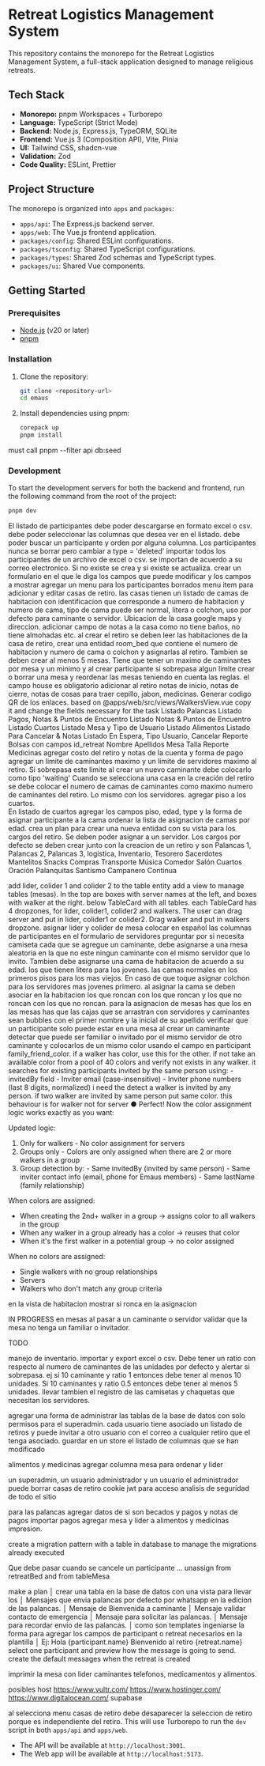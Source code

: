 # Retreat Logistics Management System

This repository contains the monorepo for the Retreat Logistics Management System, a full-stack application designed to manage religious retreats.

## Tech Stack

-   **Monorepo:** pnpm Workspaces + Turborepo
-   **Language:** TypeScript (Strict Mode)
-   **Backend:** Node.js, Express.js, TypeORM, SQLite
-   **Frontend:** Vue.js 3 (Composition API), Vite, Pinia
-   **UI:** Tailwind CSS, shadcn-vue
-   **Validation:** Zod
-   **Code Quality:** ESLint, Prettier

## Project Structure

The monorepo is organized into `apps` and `packages`:

-   `apps/api`: The Express.js backend server.
-   `apps/web`: The Vue.js frontend application.
-   `packages/config`: Shared ESLint configurations.
-   `packages/tsconfig`: Shared TypeScript configurations.
-   `packages/types`: Shared Zod schemas and TypeScript types.
-   `packages/ui`: Shared Vue components.

## Getting Started

### Prerequisites

-   [Node.js](https://nodejs.org/) (v20 or later)
-   [pnpm](https://pnpm.io/)

### Installation

1.  Clone the repository:
    ```bash
    git clone <repository-url>
    cd emaus
    ```

2.  Install dependencies using pnpm:
    ```bash
    corepack up
    pnpm install
    ```

must call 
pnpm --filter api db:seed

### Development

To start the development servers for both the backend and frontend, run the following command from the root of the project:

```bash
pnpm dev
```

El listado de participantes debe poder descargarse en formato excel o csv.
debe poder seleccionar las columnas que desea ver en el listado.
debe poder buscar un participante y orden por alguna columna.
Los participantes nunca se borrar pero cambiar a type = 'deleted'
importar todos los participantes de un archivo de excel o csv.  se importan de acuerdo a su correo electronico.  Si no existe se crea y si existe se actualiza.
crear un formulario en el que le diga los campos que puede modificar y los campos a mostrar
agregar un menu para los participantes borrados
menu item para adicionar y editar casas de retiro. las casas tienen un listado de camas de habitacion con identificacion que corresponde a numero de habitacion y numero de cama,  tipo de cama puede ser normal, litera o colchon, uso por defecto para caminante o servidor. Ubicacion de la casa google maps y direccion.
adicionar campo de notas a la casa como no tiene baños, no tiene almohadas etc.
al crear el retiro se deben leer las habitaciones de la casa de retiro, crear una entidad room_bed que contiene el numero de habitacion y numero de cama o colchon y asignarlas al retiro.  Tambien se deben crear al menos 5 mesas.  Tiene que tener un maximo de caminantes por mesa y un minimo y al crear participante si sobrepasa algun limite crear o borrar una mesa y reordenar las mesas teniendo en cuenta las reglas.
el campo house es obligatorio
adicionar al retiro notas de inicio,  notas de cierre, notas de cosas para traer cepillo, jabon, medicinas.  Generar codigo QR de los enlaces.
based on @apps/web/src/views/WalkersView.vue copy it and change the fields necessary for the task
Listado Palancas
Listado Pagos, Notas & Puntos de Encuentro
Listado Notas & Puntos de Encuentro
Listado Cuartos
Listado Mesa y Tipo de Usuario
Listado Alimentos
Listado Para Cancelar & Notas
Listado En Espera, Tipo Usuario, Cancelar
Reporte Bolsas con campos id_retreat Nombre Apellidos Mesa Talla
Reporte Medicinas
agregar costo del retiro y notas de la cuenta y forma de pago
agregar un limite de caminantes maximo y un limite de servidores maximo al retiro.
Si sobrepasa este limite al crear un nuevo caminante debe colocarlo como  tipo 'waiting'
Cuando se selecciona una casa en la creación del retiro se debe colocar el numero de camas de caminantes como maximo numero de caminantes del retiro.  Lo mismo con los servidores.
agregar piso a los cuartos.  
En listado de cuartos agregar los campos piso, edad, type y la forma de asignar participante a la cama
ordenar la lista de asignacion de camas por edad.
crea un plan para crear una nueva entidad con su vista para los cargos del retiro.  Se deben poder asignar a un servidor. Los cargos por defecto se deben crear junto con la creacion de un retiro y son
Palancas 1,  Palancas 2,  Palancas 3,
logistica, Inventario, Tesorero
Sacerdotes
Mantelitos
Snacks
Compras
Transporte
Música
Comedor
Salón
Cuartos
Oración
Palanquitas
Santísmo
Campanero 
Continua

add lider, colider 1 and colider 2 to the table entity
add a view to manage tables (mesas).  In the top are boxes with server names at the left, and boxes with walker at the right.
below TableCard with all tables.  each TableCard has 4 dropzones,  for lider, colider1, colider2 and walkers.  The user can drag server and put in lider, colider1 or colider2.  Drag walker and put in walkers dropzone.
asignar lider y colider de mesa
colocar en español las columnas de participantes
en el formulario de servidores preguntar por si necesita camiseta
cada que se agregue un caminante, debe asignarse a una mesa aleatoria en la que no este ningun caminante con el mismo servidor que lo invito. Tambien debe asignarse una cama de habitacion de acuerdo a su edad.  los que tienen litera para los jovenes.  las camas normales en los primeros pisos para los mas viejos. En caso de que toque asignar colchon para los servidores mas jovenes primero.
al asignar la cama se deben asociar en la habitacion los que roncan con los que roncan y los que no roncan con los que no roncan.
para la asignacion de mesas has que los en las mesas has que las cajas que se arrastran con servidores y caminantes sean bubbles con el primer nombre y la inicial de su apellido
verificar que un participante solo puede estar en una mesa
al crear un caminante detectar que puede ser familiar o invitado por el mismo servidor de otro caminante y colocarlos de un mismo color usando el campo en participant family_friend_color.  if a walker has color, use this for the other. if not take an available color from a pool of 40 colors and verify not exists in any walker.
it searches for existing participants invited by the same person using:
	- invitedBy field
    - Inviter email (case-insensitive)
    - Inviter phone numbers (last 8 digits, normalized)
i need the detect a walker is invited by any person.  if two walker are invited by same person put same color.  this behaviour is for walker not for server
● Perfect! Now the color assignment logic works exactly as you want:

  Updated logic:
  1. Only for walkers - No color assignment for servers
  2. Groups only - Colors are only assigned when there are 2 or more walkers in a group
  3. Group detection by:
    - Same invitedBy (invited by same person)
    - Same inviter contact info (email, phone for Emaus members)
    - Same lastName (family relationship)

  When colors are assigned:
  - When creating the 2nd+ walker in a group → assigns color to all walkers in the group
  - When any walker in a group already has a color → reuses that color
  - When it's the first walker in a potential group → no color assigned

  When no colors are assigned:
  - Single walkers with no group relationships
  - Servers
  - Walkers who don't match any group criteria

en la vista de habitacion mostrar si ronca en la asignacion


IN PROGRESS
en mesas al pasar a un caminante o servidor validar que la mesa no tenga un familiar o invitador.

TODO

manejo de inventario.  importar y export excel o csv.  Debe tener un ratio con respecto al numero de caminantes de las unidades por defecto y alertar si sobrepasa.  ej si 10 caminante y ratio 1 entonces debe tener al menos 10 unidades. Si 10 caminantes y ratio 0.5 entonces debe tener al menos 5 unidades.
llevar tambien el registro de las camisetas y chaquetas que necesitan los servidores.

agregar una forma de administrar las tablas de la base de datos con solo permisos para el superadmin.
cada usuario tiene asociado un listado de retiros y puede invitar a otro usuario con el correo a cualquier retiro que el tenga asociado.
guardar en un store el listado de columnas que se han modificado

alimentos y medicinas agregar columna mesa para ordenar y lider

un superadmin,  un usuario administrador y un usuario 
el administrador puede borrar casas de retiro
cookie jwt para acceso
analisis de seguridad de todo el sitio

para las palancas agregar datos de si son becados y pagos y notas de pagos
importar pagos
agregar mesa y lider a alimentos y medicinas impresion.


create a migration pattern with a table in database to manage the migrations already executed

Que debe pasar cuando se cancele un participante ...  unassign from retreatBed and from tableMesa

make a plan                                                                                                                                                                                                                                                                                                                                                                                                                     │
crear una tabla en la base de datos con una vista para llevar los                                                                                                                                                                                                                                                                                                                                                               │
Mensajes que envia palancas por defecto por whatsapp en la edicion de las palancas.                                                                                                                                                                                                                                                                                                                                             │
Mensaje de Bienvenida a caminante                                                                                                                                                                                                                                                                                                                                                                                               │
Mensaje validar contacto de emergencia                                                                                                                                                                                                                                                                                                                                                                                          │
Mensaje para solicitar las palancas.                                                                                                                                                                                                                                                                                                                                                                                            │
Mensaje para recordar envio de las palancas.                                                                                                                                                                                                                                                                                                                                                                                    │
como son templates ingeniarse la forma para agregar los campos de participant o retreat necesarios en la plantilla                                                                                                                                                                                                                                                                                                              │
Ej: Hola {participant.name}  Bienvenido al retiro {retreat.name}
select one participant and preview how the message is going to send.
create the default messages when the retreat is created

imprimir la mesa con lider caminantes telefonos, medicamentos y alimentos.

posibles host
https://www.vultr.com/
https://www.hostinger.com/
https://www.digitalocean.com/
supabase


al selecciona menu casas de retiro debe desaparecer la seleccion de retiro porque es independiente del retiro.
This will use Turborepo to run the `dev` script in both `apps/api` and `apps/web`.

-   The API will be available at `http://localhost:3001`.
-   The Web app will be available at `http://localhost:5173`.











